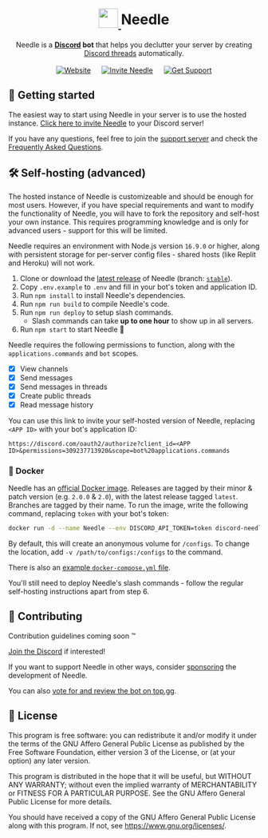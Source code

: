 <div align="center">
	<h1>
		<sub>
			<a href="#">
				<img
					src="https://raw.githubusercontent.com/MarcusOtter/discord-needle/main/branding/logo-64x64.png"
					height="39"
					width="39"
				/>
			</a>
		</sub>
		Needle
	</h1>
	Needle is a <b><a href="https://discord.com/">Discord</a> bot</b> that helps you declutter your server by creating <a href="https://support.discord.com/hc/en-us/articles/4403205878423-Threads-FAQ">Discord threads</a> automatically.
	<br /><br />
	<a href="https://needle.gg"><img src="https://img.shields.io/badge/🌐_Website-gray?style=for-the-badge" alt="Website" /></a>
	&emsp;
	<a href="https://needle.gg/invite"><img src="https://img.shields.io/badge/💌_Invite%20Needle-gray?style=for-the-badge" alt="Invite Needle" /></a>
	&emsp;
	<a href="https://needle.gg/chat"><img src="https://img.shields.io/badge/🙋_Get%20Support-gray?style=for-the-badge" alt="Get Support" /></a>
</div>

## 👋 Getting started

The easiest way to start using Needle in your server is to use the hosted instance. [Click here to invite Needle](https://needle.gg/invite) to your Discord server!

If you have any questions, feel free to join the [support server](https://needle.gg/chat) and check the [Frequently Asked Questions](https://needle.gg/faq).

## 🛠️ Self-hosting (advanced)

The hosted instance of Needle is customizeable and should be enough for most users. However, if you have special requirements and want to modify the functionality of Needle, you will have to fork the repository and self-host your own instance. This requires programming knowledge and is only for advanced users - support for this will be limited.

Needle requires an environment with Node.js version `16.9.0` or higher, along with persistent storage for per-server config files - shared hosts (like Replit and Heroku) will not work.

1. Clone or download the [latest release](https://github.com/MarcusOtter/discord-needle/releases/latest) of Needle (branch: [`stable`](https://github.com/MarcusOtter/discord-needle/tree/stable)).
2. Copy `.env.example` to `.env` and fill in your bot's token and application ID.
3. Run `npm install` to install Needle's dependencies.
4. Run `npm run build` to compile Needle's code.
5. Run `npm run deploy` to setup slash commands.
    - Slash commands can take **up to one hour** to show up in all servers.
6. Run `npm start` to start Needle :tada:

Needle requires the following permissions to function, along with the `applications.commands` and `bot` scopes.

-   [x] View channels
-   [x] Send messages
-   [x] Send messages in threads
-   [x] Create public threads
-   [x] Read message history

You can use this link to invite your self-hosted version of Needle, replacing `<APP ID>` with your bot's application ID:

```
https://discord.com/oauth2/authorize?client_id=<APP ID>&permissions=309237713920&scope=bot%20applications.commands
```

### 🐳 Docker

Needle has an [official Docker image](https://github.com/MarcusOtter/discord-needle/pkgs/container/discord-needle). Releases are tagged by their minor & patch version (e.g. `2.0.0` & `2.0`), with the latest release tagged `latest`. Branches are tagged by their name. To run the image, write the following command, replacing `token` with your bot's token:

```sh
docker run -d --name Needle --env DISCORD_API_TOKEN=token discord-needle ghcr.io/MarcusOtter/discord-needle:latest
```

By default, this will create an anonymous volume for `/configs`. To change the location, add `-v /path/to/configs:/configs` to the command.

There is also an [example `docker-compose.yml` file](https://github.com/MarcusOtter/discord-needle/blob/main/docker-compose.yml).

You'll still need to deploy Needle's slash commands - follow the regular self-hosting instructions apart from step 6.

## 🤝 Contributing

Contribution guidelines coming soon :tm:

[Join the Discord](https://needle.gg/chat) if interested!

If you want to support Needle in other ways, consider [sponsoring](https://needle.gg/sponsor) the development of Needle.

You can also [vote for and review the bot on top.gg](https://needle.gg/vote).

## 📜 License

This program is free software: you can redistribute it and/or modify
it under the terms of the GNU Affero General Public License as published by
the Free Software Foundation, either version 3 of the License, or (at
your option) any later version.

This program is distributed in the hope that it will be useful,
but WITHOUT ANY WARRANTY; without even the implied warranty of
MERCHANTABILITY or FITNESS FOR A PARTICULAR PURPOSE. See the
GNU Affero General Public License for more details.

You should have received a copy of the GNU Affero General Public License
along with this program. If not, see <https://www.gnu.org/licenses/>.
